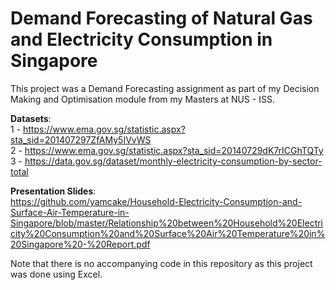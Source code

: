 # Demand Forecasting of Natural Gas and Electricity Consumption in Singapore

This project was a Demand Forecasting assignment as part of my Decision Making and Optimisation module from my Masters at NUS - ISS.

**Datasets**: <br />
1 - https://www.ema.gov.sg/statistic.aspx?sta_sid=201407297ZfAMy5IVvWS<br />
2 - https://www.ema.gov.sg/statistic.aspx?sta_sid=20140729dK7rICGhTQTy<br />
3 - https://data.gov.sg/dataset/monthly-electricity-consumption-by-sector-total

**Presentation Slides**: <br />
https://github.com/yamcake/Household-Electricity-Consumption-and-Surface-Air-Temperature-in-Singapore/blob/master/Relationship%20between%20Household%20Electricity%20Consumption%20and%20Surface%20Air%20Temperature%20in%20Singapore%20-%20Report.pdf

Note that there is no accompanying code in this repository as this project was done using Excel.

